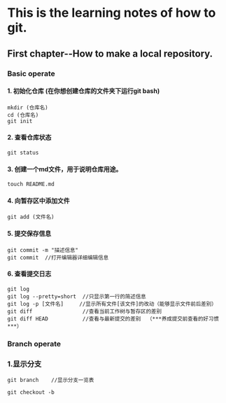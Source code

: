 # This is the learning notes of how to git.</h1>

## First chapter--How to make a local repository.</h2>

### Basic operate
#### 1. 初始化仓库  (在你想创建仓库的文件夹下运行git bash) 
    mkdir (仓库名)
    cd (仓库名)
    git init

#### 2. 查看仓库状态
    git status

#### 3. 创建一个md文件，用于说明仓库用途。
    touch README.md
   
#### 4. 向暂存区中添加文件
    git add (文件名)
    
#### 5. 提交保存信息
    git commit -m "描述信息"
    git commit  //打开编辑器详细编辑信息

#### 6. 查看提交日志
    git log
    git log --pretty=short  //只显示第一行的简述信息
    git log -p [文件名]     //显示所有文件[该文件]的改动（能够显示文件前后差别）
    git diff                //查看当前工作树与暂存区的差别
    git diff HEAD           //查看与最新提交的差别  （***养成提交前查看的好习惯***）

### Branch operate

### 1.显示分支
    git branch    //显示分支一览表
    
    git checkout -b